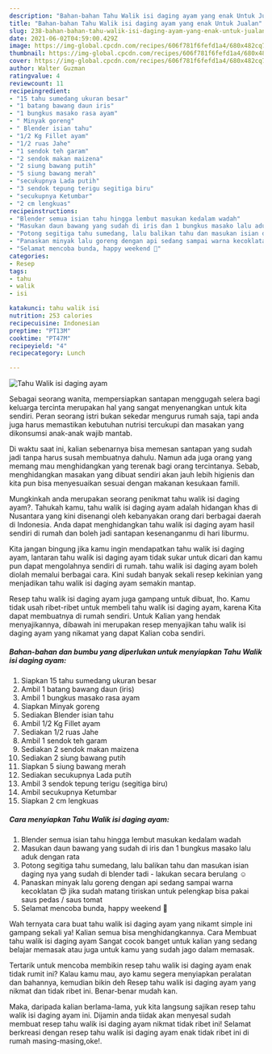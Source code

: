 ```yaml
---
description: "Bahan-bahan Tahu Walik isi daging ayam yang enak Untuk Jualan"
title: "Bahan-bahan Tahu Walik isi daging ayam yang enak Untuk Jualan"
slug: 238-bahan-bahan-tahu-walik-isi-daging-ayam-yang-enak-untuk-jualan
date: 2021-06-02T04:59:00.429Z
image: https://img-global.cpcdn.com/recipes/606f781f6fefd1a4/680x482cq70/tahu-walik-isi-daging-ayam-foto-resep-utama.jpg
thumbnail: https://img-global.cpcdn.com/recipes/606f781f6fefd1a4/680x482cq70/tahu-walik-isi-daging-ayam-foto-resep-utama.jpg
cover: https://img-global.cpcdn.com/recipes/606f781f6fefd1a4/680x482cq70/tahu-walik-isi-daging-ayam-foto-resep-utama.jpg
author: Walter Guzman
ratingvalue: 4
reviewcount: 11
recipeingredient:
- "15 tahu sumedang ukuran besar"
- "1 batang bawang daun iris"
- "1 bungkus masako rasa ayam"
- " Minyak goreng"
- " Blender isian tahu"
- "1/2 Kg Fillet ayam"
- "1/2 ruas Jahe"
- "1 sendok teh garam"
- "2 sendok makan maizena"
- "2 siung bawang putih"
- "5 siung bawang merah"
- "secukupnya Lada putih"
- "3 sendok tepung terigu segitiga biru"
- "secukupnya Ketumbar"
- "2 cm lengkuas"
recipeinstructions:
- "Blender semua isian tahu hingga lembut masukan kedalam wadah"
- "Masukan daun bawang yang sudah di iris dan 1 bungkus masako lalu aduk dengan rata"
- "Potong segitiga tahu sumedang, lalu balikan tahu dan masukan isian daging nya yang sudah di blender tadi - lakukan secara berulang ☺️"
- "Panaskan minyak lalu goreng dengan api sedang sampai warna kecoklatan 😍 jika sudah matang tiriskan untuk pelengkap bisa pakai saus pedas / saus tomat"
- "Selamat mencoba bunda, happy weekend 🥰"
categories:
- Resep
tags:
- tahu
- walik
- isi

katakunci: tahu walik isi 
nutrition: 253 calories
recipecuisine: Indonesian
preptime: "PT13M"
cooktime: "PT47M"
recipeyield: "4"
recipecategory: Lunch

---
```



![Tahu Walik isi daging ayam](https://img-global.cpcdn.com/recipes/606f781f6fefd1a4/680x482cq70/tahu-walik-isi-daging-ayam-foto-resep-utama.jpg)

Sebagai seorang wanita, mempersiapkan santapan menggugah selera bagi keluarga tercinta merupakan hal yang sangat menyenangkan untuk kita sendiri. Peran seorang istri bukan sekedar mengurus rumah saja, tapi anda juga harus memastikan kebutuhan nutrisi tercukupi dan masakan yang dikonsumsi anak-anak wajib mantab.

Di waktu  saat ini, kalian sebenarnya bisa memesan santapan yang sudah jadi tanpa harus susah membuatnya dahulu. Namun ada juga orang yang memang mau menghidangkan yang terenak bagi orang tercintanya. Sebab, menghidangkan masakan yang dibuat sendiri akan jauh lebih higienis dan kita pun bisa menyesuaikan sesuai dengan makanan kesukaan famili. 



Mungkinkah anda merupakan seorang penikmat tahu walik isi daging ayam?. Tahukah kamu, tahu walik isi daging ayam adalah hidangan khas di Nusantara yang kini disenangi oleh kebanyakan orang dari berbagai daerah di Indonesia. Anda dapat menghidangkan tahu walik isi daging ayam hasil sendiri di rumah dan boleh jadi santapan kesenanganmu di hari liburmu.

Kita jangan bingung jika kamu ingin mendapatkan tahu walik isi daging ayam, lantaran tahu walik isi daging ayam tidak sukar untuk dicari dan kamu pun dapat mengolahnya sendiri di rumah. tahu walik isi daging ayam boleh diolah memalui berbagai cara. Kini sudah banyak sekali resep kekinian yang menjadikan tahu walik isi daging ayam semakin mantap.

Resep tahu walik isi daging ayam juga gampang untuk dibuat, lho. Kamu tidak usah ribet-ribet untuk membeli tahu walik isi daging ayam, karena Kita dapat membuatnya di rumah sendiri. Untuk Kalian yang hendak menyajikannya, dibawah ini merupakan resep menyajikan tahu walik isi daging ayam yang nikamat yang dapat Kalian coba sendiri.

<!--inarticleads1-->

##### Bahan-bahan dan bumbu yang diperlukan untuk menyiapkan Tahu Walik isi daging ayam:

1. Siapkan 15 tahu sumedang ukuran besar
1. Ambil 1 batang bawang daun (iris)
1. Ambil 1 bungkus masako rasa ayam
1. Siapkan  Minyak goreng
1. Sediakan  Blender isian tahu
1. Ambil 1/2 Kg Fillet ayam
1. Sediakan 1/2 ruas Jahe
1. Ambil 1 sendok teh garam
1. Sediakan 2 sendok makan maizena
1. Sediakan 2 siung bawang putih
1. Siapkan 5 siung bawang merah
1. Sediakan secukupnya Lada putih
1. Ambil 3 sendok tepung terigu (segitiga biru)
1. Ambil secukupnya Ketumbar
1. Siapkan 2 cm lengkuas




<!--inarticleads2-->

##### Cara menyiapkan Tahu Walik isi daging ayam:

1. Blender semua isian tahu hingga lembut masukan kedalam wadah
1. Masukan daun bawang yang sudah di iris dan 1 bungkus masako lalu aduk dengan rata
1. Potong segitiga tahu sumedang, lalu balikan tahu dan masukan isian daging nya yang sudah di blender tadi - lakukan secara berulang ☺️
1. Panaskan minyak lalu goreng dengan api sedang sampai warna kecoklatan 😍 jika sudah matang tiriskan untuk pelengkap bisa pakai saus pedas / saus tomat
1. Selamat mencoba bunda, happy weekend 🥰




Wah ternyata cara buat tahu walik isi daging ayam yang nikamt simple ini gampang sekali ya! Kalian semua bisa menghidangkannya. Cara Membuat tahu walik isi daging ayam Sangat cocok banget untuk kalian yang sedang belajar memasak atau juga untuk kamu yang sudah jago dalam memasak.

Tertarik untuk mencoba membikin resep tahu walik isi daging ayam enak tidak rumit ini? Kalau kamu mau, ayo kamu segera menyiapkan peralatan dan bahannya, kemudian bikin deh Resep tahu walik isi daging ayam yang nikmat dan tidak ribet ini. Benar-benar mudah kan. 

Maka, daripada kalian berlama-lama, yuk kita langsung sajikan resep tahu walik isi daging ayam ini. Dijamin anda tiidak akan menyesal sudah membuat resep tahu walik isi daging ayam nikmat tidak ribet ini! Selamat berkreasi dengan resep tahu walik isi daging ayam enak tidak ribet ini di rumah masing-masing,oke!.


